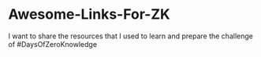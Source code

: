 # Awesome-Links-For-ZK
I want to share the resources that I used to learn and prepare the challenge of #DaysOfZeroKnowledge
